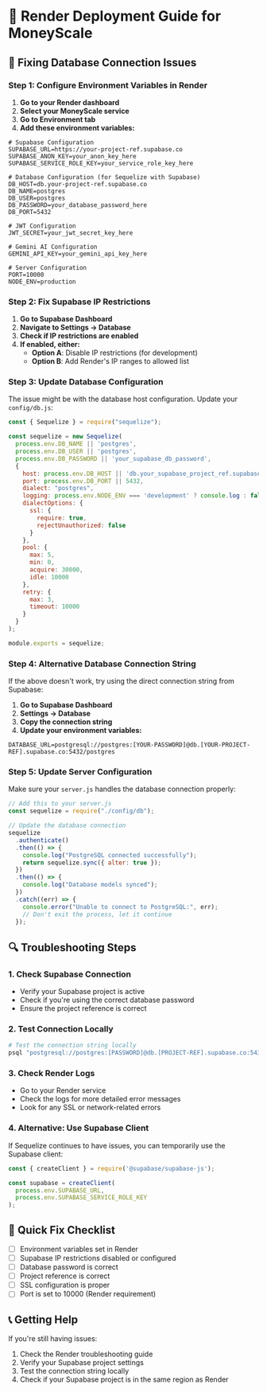 # 🚀 Render Deployment Guide for MoneyScale

## 🔧 Fixing Database Connection Issues

### Step 1: Configure Environment Variables in Render

1. **Go to your Render dashboard**
2. **Select your MoneyScale service**
3. **Go to Environment tab**
4. **Add these environment variables:**

```env
# Supabase Configuration
SUPABASE_URL=https://your-project-ref.supabase.co
SUPABASE_ANON_KEY=your_anon_key_here
SUPABASE_SERVICE_ROLE_KEY=your_service_role_key_here

# Database Configuration (for Sequelize with Supabase)
DB_HOST=db.your-project-ref.supabase.co
DB_NAME=postgres
DB_USER=postgres
DB_PASSWORD=your_database_password_here
DB_PORT=5432

# JWT Configuration
JWT_SECRET=your_jwt_secret_key_here

# Gemini AI Configuration
GEMINI_API_KEY=your_gemini_api_key_here

# Server Configuration
PORT=10000
NODE_ENV=production
```

### Step 2: Fix Supabase IP Restrictions

1. **Go to Supabase Dashboard**
2. **Navigate to Settings → Database**
3. **Check if IP restrictions are enabled**
4. **If enabled, either:**
   - **Option A**: Disable IP restrictions (for development)
   - **Option B**: Add Render's IP ranges to allowed list

### Step 3: Update Database Configuration

The issue might be with the database host configuration. Update your `config/db.js`:

```javascript
const { Sequelize } = require("sequelize");

const sequelize = new Sequelize(
  process.env.DB_NAME || 'postgres',
  process.env.DB_USER || 'postgres',
  process.env.DB_PASSWORD || 'your_supabase_db_password',
  {
    host: process.env.DB_HOST || 'db.your_supabase_project_ref.supabase.co',
    port: process.env.DB_PORT || 5432,
    dialect: "postgres",
    logging: process.env.NODE_ENV === 'development' ? console.log : false,
    dialectOptions: {
      ssl: {
        require: true,
        rejectUnauthorized: false
      }
    },
    pool: {
      max: 5,
      min: 0,
      acquire: 30000,
      idle: 10000
    },
    retry: {
      max: 3,
      timeout: 10000
    }
  }
);

module.exports = sequelize;
```

### Step 4: Alternative Database Connection String

If the above doesn't work, try using the direct connection string from Supabase:

1. **Go to Supabase Dashboard**
2. **Settings → Database**
3. **Copy the connection string**
4. **Update your environment variables:**

```env
DATABASE_URL=postgresql://postgres:[YOUR-PASSWORD]@db.[YOUR-PROJECT-REF].supabase.co:5432/postgres
```

### Step 5: Update Server Configuration

Make sure your `server.js` handles the database connection properly:

```javascript
// Add this to your server.js
const sequelize = require("./config/db");

// Update the database connection
sequelize
  .authenticate()
  .then(() => {
    console.log("PostgreSQL connected successfully");
    return sequelize.sync({ alter: true });
  })
  .then(() => {
    console.log("Database models synced");
  })
  .catch((err) => {
    console.error("Unable to connect to PostgreSQL:", err);
    // Don't exit the process, let it continue
  });
```

## 🔍 Troubleshooting Steps

### 1. Check Supabase Connection
- Verify your Supabase project is active
- Check if you're using the correct database password
- Ensure the project reference is correct

### 2. Test Connection Locally
```bash
# Test the connection string locally
psql "postgresql://postgres:[PASSWORD]@db.[PROJECT-REF].supabase.co:5432/postgres"
```

### 3. Check Render Logs
- Go to your Render service
- Check the logs for more detailed error messages
- Look for any SSL or network-related errors

### 4. Alternative: Use Supabase Client
If Sequelize continues to have issues, you can temporarily use the Supabase client:

```javascript
const { createClient } = require('@supabase/supabase-js');

const supabase = createClient(
  process.env.SUPABASE_URL,
  process.env.SUPABASE_SERVICE_ROLE_KEY
);
```

## 🚀 Quick Fix Checklist

- [ ] Environment variables set in Render
- [ ] Supabase IP restrictions disabled or configured
- [ ] Database password is correct
- [ ] Project reference is correct
- [ ] SSL configuration is proper
- [ ] Port is set to 10000 (Render requirement)

## 📞 Getting Help

If you're still having issues:
1. Check the Render troubleshooting guide
2. Verify your Supabase project settings
3. Test the connection string locally
4. Check if your Supabase project is in the same region as Render